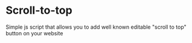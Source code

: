 # Scroll-to-top
Simple js script that allows you to add well known editable "scroll to top" button on your website
